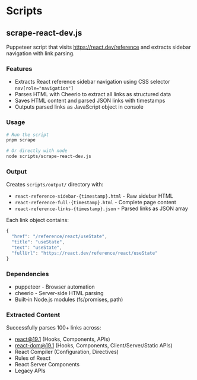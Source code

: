 # Scripts

## scrape-react-dev.js

Puppeteer script that visits https://react.dev/reference and extracts sidebar navigation with link parsing.

### Features

- Extracts React reference sidebar navigation using CSS selector `nav[role="navigation"]`
- Parses HTML with Cheerio to extract all links as structured data
- Saves HTML content and parsed JSON links with timestamps
- Outputs parsed links as JavaScript object in console

### Usage

```bash
# Run the script
pnpm scrape

# Or directly with node
node scripts/scrape-react-dev.js
```

### Output

Creates `scripts/output/` directory with:
- `react-reference-sidebar-{timestamp}.html` - Raw sidebar HTML
- `react-reference-full-{timestamp}.html` - Complete page content  
- `react-reference-links-{timestamp}.json` - Parsed links as JSON array

Each link object contains:
```javascript
{
  "href": "/reference/react/useState",
  "title": "useState", 
  "text": "useState",
  "fullUrl": "https://react.dev/reference/react/useState"
}
```

### Dependencies

- puppeteer - Browser automation
- cheerio - Server-side HTML parsing
- Built-in Node.js modules (fs/promises, path)

### Extracted Content

Successfully parses 100+ links across:
- react@19.1 (Hooks, Components, APIs)
- react-dom@19.1 (Hooks, Components, Client/Server/Static APIs)
- React Compiler (Configuration, Directives)
- Rules of React
- React Server Components  
- Legacy APIs

